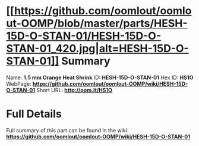 
[[https://github.com/oomlout/oomlout-OOMP/blob/master/parts/HESH-15D-O-STAN-01/HESH-15D-O-STAN-01_420.jpg|alt=HESH-15D-O-STAN-01]] 
Summary
=================

Name: __1.5 mm Orange Heat Shrink__
ID: __HESH-15D-O-STAN-01__
Hex ID: __HS1O__
WebPage: __https://github.com/oomlout/oomlout-OOMP/wiki/HESH-15D-O-STAN-01__
Short URL: __http://oom.lt/HS1O__

Full Details
==========================
Full summary of this part can be found in the wiki:   
__https://github.com/oomlout/oomlout-OOMP/wiki/HESH-15D-O-STAN-01__   

